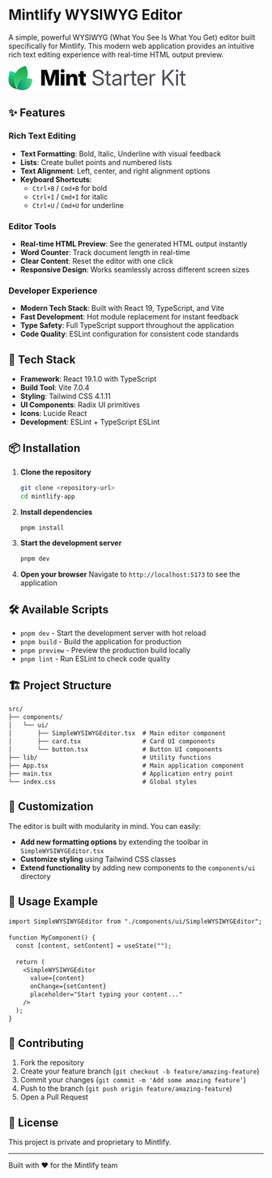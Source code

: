 # Mintlify WYSIWYG Editor

A simple, powerful WYSIWYG (What You See Is What You Get) editor built specifically for Mintlify. This modern web application provides an intuitive rich text editing experience with real-time HTML output preview.

![Mintlify Logo](public/light.svg)

## ✨ Features

### Rich Text Editing

- **Text Formatting**: Bold, Italic, Underline with visual feedback
- **Lists**: Create bullet points and numbered lists
- **Text Alignment**: Left, center, and right alignment options
- **Keyboard Shortcuts**:
  - `Ctrl+B` / `Cmd+B` for bold
  - `Ctrl+I` / `Cmd+I` for italic
  - `Ctrl+U` / `Cmd+U` for underline

### Editor Tools

- **Real-time HTML Preview**: See the generated HTML output instantly
- **Word Counter**: Track document length in real-time
- **Clear Content**: Reset the editor with one click
- **Responsive Design**: Works seamlessly across different screen sizes

### Developer Experience

- **Modern Tech Stack**: Built with React 19, TypeScript, and Vite
- **Fast Development**: Hot module replacement for instant feedback
- **Type Safety**: Full TypeScript support throughout the application
- **Code Quality**: ESLint configuration for consistent code standards

## 🚀 Tech Stack

- **Framework**: React 19.1.0 with TypeScript
- **Build Tool**: Vite 7.0.4
- **Styling**: Tailwind CSS 4.1.11
- **UI Components**: Radix UI primitives
- **Icons**: Lucide React
- **Development**: ESLint + TypeScript ESLint

## 📦 Installation

1. **Clone the repository**

   ```bash
   git clone <repository-url>
   cd mintlify-app
   ```

2. **Install dependencies**

   ```bash
   pnpm install
   ```

3. **Start the development server**

   ```bash
   pnpm dev
   ```

4. **Open your browser**
   Navigate to `http://localhost:5173` to see the application

## 🛠️ Available Scripts

- `pnpm dev` - Start the development server with hot reload
- `pnpm build` - Build the application for production
- `pnpm preview` - Preview the production build locally
- `pnpm lint` - Run ESLint to check code quality

## 🏗️ Project Structure

```
src/
├── components/
│   └── ui/
│       ├── SimpleWYSIWYGEditor.tsx  # Main editor component
│       ├── card.tsx                 # Card UI components
│       └── button.tsx               # Button UI components
├── lib/                             # Utility functions
├── App.tsx                          # Main application component
├── main.tsx                         # Application entry point
└── index.css                        # Global styles
```

## 🎨 Customization

The editor is built with modularity in mind. You can easily:

- **Add new formatting options** by extending the toolbar in `SimpleWYSIWYGEditor.tsx`
- **Customize styling** using Tailwind CSS classes
- **Extend functionality** by adding new components to the `components/ui` directory

## 📝 Usage Example

```tsx
import SimpleWYSIWYGEditor from "./components/ui/SimpleWYSIWYGEditor";

function MyComponent() {
  const [content, setContent] = useState("");

  return (
    <SimpleWYSIWYGEditor
      value={content}
      onChange={setContent}
      placeholder="Start typing your content..."
    />
  );
}
```

## 🤝 Contributing

1. Fork the repository
2. Create your feature branch (`git checkout -b feature/amazing-feature`)
3. Commit your changes (`git commit -m 'Add some amazing feature'`)
4. Push to the branch (`git push origin feature/amazing-feature`)
5. Open a Pull Request

## 📄 License

This project is private and proprietary to Mintlify.

---

Built with ❤️ for the Mintlify team
